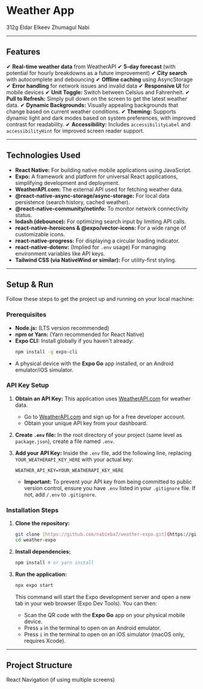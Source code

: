# Weather App

 312g
 Eldar Elkeev
 Zhumagul Nabi

---

## Features

✔ **Real-time weather data** from WeatherAPI
✔ **5-day forecast** (with potential for hourly breakdowns as a future improvement)
✔ **City search** with autocomplete and debouncing
✔ **Offline caching** using AsyncStorage
✔ **Error handling** for network issues and invalid data
✔ **Responsive UI** for mobile devices
✔ **Unit Toggle:** Switch between Celsius and Fahrenheit.
✔ **Pull to Refresh:** Simply pull down on the screen to get the latest weather data.
✔ **Dynamic Backgrounds:** Visually appealing backgrounds that change based on current weather conditions.
✔ **Theming:** Supports dynamic light and dark modes based on system preferences, with improved contrast for readability.
✔ **Accessibility:** Includes `accessibilityLabel` and `accessibilityHint` for improved screen reader support.

---

## Technologies Used

* **React Native:** For building native mobile applications using JavaScript.
* **Expo:** A framework and platform for universal React applications, simplifying development and deployment.
* **WeatherAPI.com:** The external API used for fetching weather data.
* **@react-native-async-storage/async-storage:** For local data persistence (search history, cached weather).
* **@react-native-community/netinfo:** To monitor network connectivity status.
* **lodash (debounce):** For optimizing search input by limiting API calls.
* **react-native-heroicons & @expo/vector-icons:** For a wide range of customizable icons.
* **react-native-progress:** For displaying a circular loading indicator.
* **react-native-dotenv:** (Implied for `.env` usage) For managing environment variables like API keys.
* **Tailwind CSS (via NativeWind or similar):** For utility-first styling.

---

## Setup & Run

Follow these steps to get the project up and running on your local machine:

### Prerequisites

* **Node.js:** (LTS version recommended)
* **npm or Yarn:** (Yarn recommended for React Native)
* **Expo CLI:** Install globally if you haven't already:
    ```bash
    npm install -g expo-cli
    ```
* A physical device with the **Expo Go** app installed, or an Android emulator/iOS simulator.

### API Key Setup

1.  **Obtain an API Key:** This application uses [WeatherAPI.com](https://www.weatherapi.com/) for weather data.
    * Go to [WeatherAPI.com](https://www.weatherapi.com/) and sign up for a free developer account.
    * Obtain your unique API key from your dashboard.

2.  **Create `.env` file:** In the root directory of your project (same level as `package.json`), create a file named `.env`.

3.  **Add your API Key:** Inside the `.env` file, add the following line, replacing `YOUR_WEATHERAPI_KEY_HERE` with your actual key:
    ```
    WEATHER_API_KEY=YOUR_WEATHERAPI_KEY_HERE
    ```
    * **Important:** To prevent your API key from being committed to public version control, ensure you have `.env` listed in your `.gitignore` file. If not, add `/.env` to `.gitignore`.

### Installation Steps

1.  **Clone the repository:**
    ```bash
    git clone [https://github.com/nabieba7/weather-expo.git](https://github.com/nabieba7/weather-expo.git) 
    cd weather-expo
    ```

2.  **Install dependencies:**
    ```bash
    npm install # or yarn install
    ```

3.  **Run the application:**
    ```bash
    npx expo start
    ```
    This command will start the Expo development server and open a new tab in your web browser (Expo Dev Tools). You can then:
    * Scan the QR code with the **Expo Go** app on your physical mobile device.
    * Press `a` in the terminal to open on an Android emulator.
    * Press `i` in the terminal to open on an iOS simulator (macOS only, requires Xcode).

---

## Project Structure
React Navigation (if using multiple screens)
